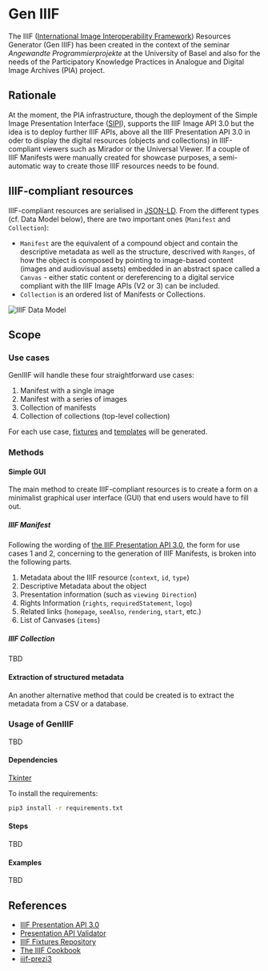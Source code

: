 # Gen IIIF
The IIIF ([International Image Interoperability Framework](https://iiif.io/)) Resources Generator (Gen IIIF) has been created in the context of the seminar _Angewandte Programmierprojekte_ at the University of Basel and also for the needs of the Participatory Knowledge Practices in Analogue and Digital Image Archives (PIA) project.

## Rationale
At the moment, the PIA infrastructure, though the deployment of the Simple Image Presentation Interface ([SIPI](https://sipi.io/)), supports the IIIF Image API 3.0 but the idea is to deploy further IIIF APIs, above all the IIIF Presentation API 3.0 in oder to display the digital resources (objects and collections) in IIIF-compliant viewers such as Mirador or the Universal Viewer. 
If a couple of IIIF Manifests were manually created for showcase purposes, a semi-automatic way to create those IIIF resources needs to be found.

## IIIF-compliant resources
IIIF-compliant resources are serialised in [JSON-LD](https://json-ld.org/). From the different types (cf. Data Model below), there are two important ones (`Manifest` and `Collection`): 

- `Manifest` are the equivalent of a compound object and contain the descriptive metadata as well as the structure, descrived with `Ranges`, of how the object is composed by pointing to image-based content (images and audiovisual assets) embedded in an abstract space called a `Canvas` - either static content or dereferencing to a digital service compliant with the IIIF Image APIs (V2 or 3) can be included.
- `Collection` is an ordered list of Manifests or Collections. 

![IIIF Data Model](https://iiif.io/api/assets/images/data-model.png)

## Scope
### Use cases
GenIIIF will handle these four straightforward use cases:

1. Manifest with a single image
2. Manifest with a series of images
3. Collection of manifests
4. Collection of collections (top-level collection)

For each use case, [fixtures](fixtures/fixtures.md) and [templates](templates/templates.md) will be generated.

### Methods
#### Simple GUI
The main method to create IIIF-compliant resources is to create a form on a minimalist graphical user interface (GUI) that end users would have to fill out. 

##### IIIF Manifest

Following the wording of [the IIIF Presentation API 3.0](https://iiif.io/api/presentation/3.0/#52-manifest), the form for use cases 1 and 2, concerning to the generation of IIIF Manifests, is broken into the following parts.

1. Metadata about the IIIF resource (`context`, `id`, `type`)
2. Descriptive Metadata about the object
3. Presentation information (such as `viewing Direction`)
4. Rights Information (`rights`, `requiredStatement`, `logo`)
5. Related links (`homepage`, `seeAlso`, `rendering`, `start`, etc.)
6. List of Canvases (`items`)

##### IIIF Collection
TBD

#### Extraction of structured metadata
An another alternative method that could be created is to extract the metadata from a CSV or a database.

### Usage of GenIIIF
TBD

#### Dependencies
[Tkinter](https://realpython.com/python-gui-tkinter/)

To install the requirements:

```bash
pip3 install -r requirements.txt
```

#### Steps
TBD

#### Examples
TBD

## References
- [IIIF Presentation API 3.0](https://iiif.io/api/presentation/3.0/)
- [Presentation API Validator](https://presentation-validator.iiif.io/)
- [IIIF Fixtures Repository](https://fixtures.iiif.io/)
- [The IIIF Cookbook](https://iiif.io/api/cookbook/)
- [iiif-prezi3](https://github.com/iiif-prezi/iiif-prezi3)
